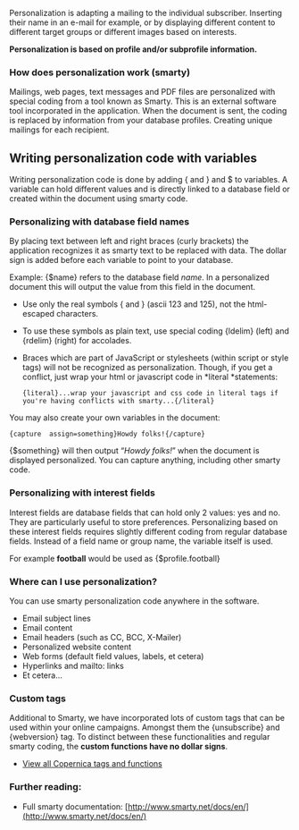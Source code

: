Personalization is adapting a mailing to the individual subscriber.
Inserting their name in an e-mail for example, or by displaying
different content to different target groups or different images based
on interests.

**Personalization is based on profile and/or subprofile information.**

### How does personalization work (smarty)

Mailings, web pages, text messages and PDF files are personalized with
special coding from a tool known as Smarty. This is an external software
tool incorporated in the application. When the document is sent, the
coding is replaced by information from your database profiles. Creating
unique mailings for each recipient.

Writing personalization code with variables
-------------------------------------------

Writing personalization code is done by adding { and } and \$ to
variables. A variable can hold different values and is directly linked
to a database field or created within the document using smarty code.

### Personalizing with database field names

By placing text between left and right braces (curly brackets) the
application recognizes it as smarty text to be replaced with data. The
dollar sign is added before each variable to point to your database.

Example: {\$name} refers to the database field *name*. In a personalized
document this will output the value from this field in the document. 

-   Use only the real symbols { and } (ascii 123 and 125), not the
    html-escaped characters.
-   To use these symbols as plain text, use special coding {ldelim}
    (left) and {rdelim} (right) for accolades.
-   Braces which are part of JavaScript or stylesheets (within script or
    style tags) will not be recognized as personalization. Though, if
    you get a conflict, just wrap your html or javascript code in
    \*literal \*statements:

    `{literal}...wrap your javascript and css code in literal tags if you're having conflicts with smarty...{/literal}`

You may also create your own variables in the document:

`{capture  assign=something}Howdy folks!{/capture}`

{\$something} will then output “*Howdy folks!*” when the document is
displayed personalized. You can capture anything, including other smarty
code.

### Personalizing with interest fields

Interest fields are database fields that can hold only 2 values: yes and
no. They are particularly useful to store preferences. Personalizing
based on these interest fields requires slightly different coding from
regular database fields. Instead of a field name or group name, the
variable itself is used.

For example **football** would be used as {\$profile.football}

### Where can I use personalization?

You can use smarty personalization code anywhere in the software.

-   Email subject lines
-   Email content
-   Email headers (such as CC, BCC, X-Mailer)
-   Personalized website content
-   Web forms (default field values, labels, et cetera)
-   Hyperlinks and mailto: links
-   Et cetera...

### Custom tags

Additional to Smarty, we have incorporated lots of custom tags that can
be used within your online campaigns. Amongst them the {unsubscribe} and
{webversion} tag. To distinct between these functionalities and regular
smarty coding, the **custom functions have no dollar signs**.

-   [View all Copernica tags and
    functions](https://www.copernica.com/en/support/special-functions-and-tags)

### Further reading:

-   Full smarty documentation:
    [http://www.smarty.net/docs/en/](http://www.smarty.net/docs/en/)

